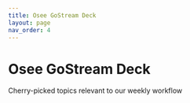 ```yaml
---
title: Osee GoStream Deck
layout: page
nav_order: 4
---
```


# Osee GoStream Deck
Cherry-picked topics relevant to our weekly workflow
